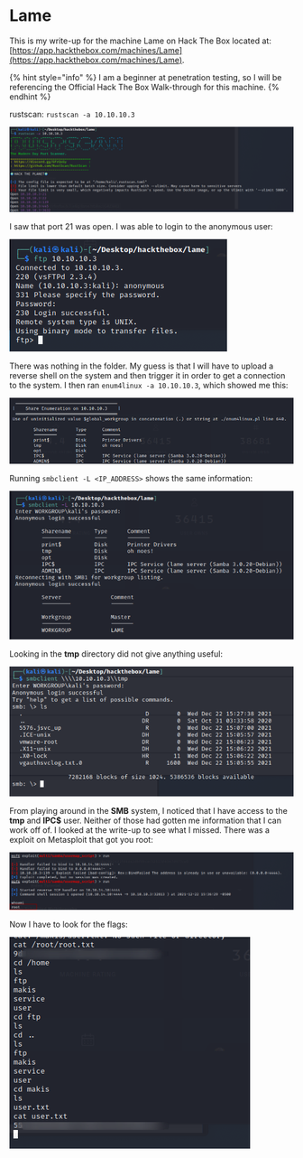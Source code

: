 # Lame

This is my write-up for the machine Lame on Hack The Box located at: [https://app.hackthebox.com/machines/Lame](https://app.hackthebox.com/machines/Lame).

{% hint style="info" %}
I am a beginner at penetration testing, so I will be referencing the Official Hack The Box Walk-through for this machine.
{% endhint %}

rustscan:  `rustscan -a 10.10.10.3`

![](<../../.gitbook/assets/image (327) (1) (1) (1).png>)

I saw that port 21 was open. I was able to login to the anonymous user:

![](<../../.gitbook/assets/image (343) (1) (1) (1) (1).png>)

There was nothing in the folder. My guess is that I will have to upload a reverse shell on the system and then trigger it in order to get a connection to the system. I then ran `enum4linux -a 10.10.10.3`, which showed me this:

![](<../../.gitbook/assets/image (336) (1) (1) (1) (1) (1) (1) (1).png>)

Running `smbclient -L <IP_ADDRESS>` shows the same information:

![](<../../.gitbook/assets/image (341) (1) (1) (1) (1) (1) (1) (1) (1) (1) (1).png>)

Looking in the **tmp** directory did not give anything useful:

![](<../../.gitbook/assets/image (349) (1) (1) (1) (1) (1) (1).png>)

From playing around in the **SMB** system, I noticed that I have access to the **tmp** and **IPC$** user. Neither of those had gotten me information that I can work off of. I looked at the write-up to see what I missed. There was a exploit on Metasploit that got you root:

![](<../../.gitbook/assets/image (351) (1) (1) (1) (1) (1) (1) (1) (1).png>)

Now I have to look for the flags:

![](<../../.gitbook/assets/image (339) (1) (1) (1) (1) (1) (1) (1) (1) (1).png>)
